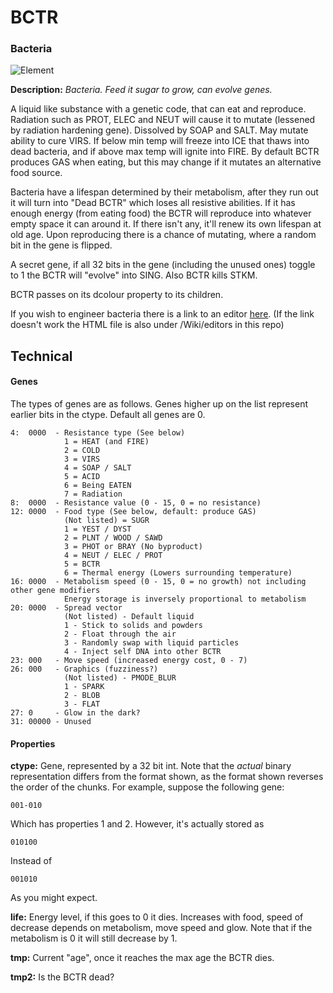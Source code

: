 # BCTR
### Bacteria

![Element](https://i.imgur.com/VEKNuCV.gif)

**Description:**  *Bacteria. Feed it sugar to grow, can evolve genes.*

A liquid like substance with a genetic code, that can eat and reproduce. Radiation such as PROT, ELEC and NEUT will cause it to mutate (lessened by radiation hardening gene). Dissolved by SOAP and SALT. May mutate ability to cure VIRS. If below min temp will freeze into ICE that thaws into dead bacteria, and if above max temp will ignite into FIRE. By default BCTR produces GAS when eating, but this may change if it mutates an alternative food source.

Bacteria have a lifespan determined by their metabolism, after they run out it will turn into "Dead BCTR" which loses all resistive abilities. If it has enough energy (from eating food) the BCTR will reproduce into whatever empty space it can around it. If there isn't any, it'll renew its own lifespan at old age. Upon reproducing there is a chance of mutating, where a random bit in the gene is flipped.

A secret gene, if all 32 bits in the gene (including the unused ones) toggle to 1 the BCTR will "evolve" into SING. Also BCTR kills STKM.

BCTR passes on its dcolour property to its children.

If you wish to engineer bacteria there is a link to an editor [here](https://hellomouse.net/blog/bctr.html). (If the link doesn't work the HTML file is also under /Wiki/editors in this repo) 


## Technical
#### Genes
The types of genes are as follows. Genes higher up on the list represent earlier bits in the ctype. Default all genes are 0.
```
4:  0000  - Resistance type (See below)
			1 = HEAT (and FIRE)
			2 = COLD
			3 = VIRS
			4 = SOAP / SALT
			5 = ACID
			6 = Being EATEN
			7 = Radiation
8:  0000  - Resistance value (0 - 15, 0 = no resistance)
12: 0000  - Food type (See below, default: produce GAS)
			(Not listed) = SUGR
			1 = YEST / DYST
			2 = PLNT / WOOD / SAWD
			3 = PHOT or BRAY (No byproduct)
			4 = NEUT / ELEC / PROT
			5 = BCTR
			6 = Thermal energy (Lowers surrounding temperature)
16: 0000  - Metabolism speed (0 - 15, 0 = no growth) not including other gene modifiers
	   	    Energy storage is inversely proportional to metabolism
20: 0000  - Spread vector
			(Not listed) - Default liquid
			1 - Stick to solids and powders
			2 - Float through the air
			3 - Randomly swap with liquid particles
			4 - Inject self DNA into other BCTR
23: 000   - Move speed (increased energy cost, 0 - 7)
26: 000   - Graphics (fuzziness?)
			(Not listed) - PMODE_BLUR
			1 - SPARK
			2 - BLOB
			3 - FLAT
27: 0     - Glow in the dark?
31: 00000 - Unused
```

#### Properties
**ctype:** Gene, represented by a 32 bit int. Note that the *actual* binary representation differs from the format shown, as the format shown reverses the order of the chunks. For example, suppose the following gene:
```
001-010
```
Which has properties 1 and 2. However, it's actually stored as
```
010100
```
Instead of 
```
001010
```
As you might expect.

**life:** Energy level, if this goes to 0 it dies. Increases with food, speed of decrease depends on metabolism, move speed and glow. Note that if the metabolism is 0 it will still decrease by 1.

**tmp:** Current "age", once it reaches the max age the BCTR dies.

**tmp2:** Is the BCTR dead?